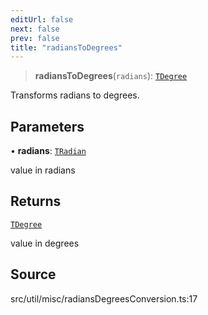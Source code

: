 ```yaml
---
editUrl: false
next: false
prev: false
title: "radiansToDegrees"
---
```


> **radiansToDegrees**(`radians`): [`TDegree`](../../../type-aliases/TDegree.md)

Transforms radians to degrees.

## Parameters

• **radians**: [`TRadian`](../../../type-aliases/TRadian.md)

value in radians

## Returns

[`TDegree`](../../../type-aliases/TDegree.md)

value in degrees

## Source

src/util/misc/radiansDegreesConversion.ts:17
